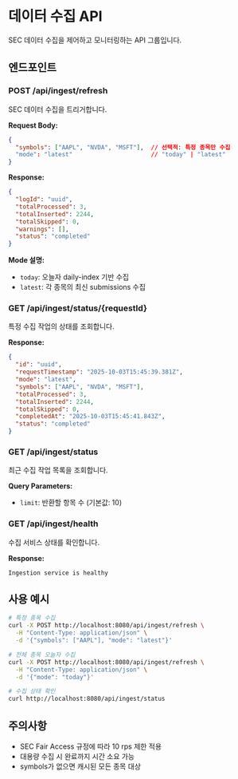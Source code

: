 # 데이터 수집 API

SEC 데이터 수집을 제어하고 모니터링하는 API 그룹입니다.

## 엔드포인트

### POST /api/ingest/refresh
SEC 데이터 수집을 트리거합니다.

**Request Body:**
```json
{
  "symbols": ["AAPL", "NVDA", "MSFT"],  // 선택적: 특정 종목만 수집
  "mode": "latest"                      // "today" | "latest"
}
```

**Response:**
```json
{
  "logId": "uuid",
  "totalProcessed": 3,
  "totalInserted": 2244,
  "totalSkipped": 0,
  "warnings": [],
  "status": "completed"
}
```

**Mode 설명:**
- `today`: 오늘자 daily-index 기반 수집
- `latest`: 각 종목의 최신 submissions 수집

### GET /api/ingest/status/{requestId}
특정 수집 작업의 상태를 조회합니다.

**Response:**
```json
{
  "id": "uuid",
  "requestTimestamp": "2025-10-03T15:45:39.381Z",
  "mode": "latest",
  "symbols": ["AAPL", "NVDA", "MSFT"],
  "totalProcessed": 3,
  "totalInserted": 2244,
  "totalSkipped": 0,
  "completedAt": "2025-10-03T15:45:41.843Z",
  "status": "completed"
}
```

### GET /api/ingest/status
최근 수집 작업 목록을 조회합니다.

**Query Parameters:**
- `limit`: 반환할 항목 수 (기본값: 10)

### GET /api/ingest/health
수집 서비스 상태를 확인합니다.

**Response:**
```
Ingestion service is healthy
```

## 사용 예시

```bash
# 특정 종목 수집
curl -X POST http://localhost:8080/api/ingest/refresh \
  -H "Content-Type: application/json" \
  -d '{"symbols": ["AAPL"], "mode": "latest"}'

# 전체 종목 오늘자 수집
curl -X POST http://localhost:8080/api/ingest/refresh \
  -H "Content-Type: application/json" \
  -d '{"mode": "today"}'

# 수집 상태 확인
curl http://localhost:8080/api/ingest/status
```

## 주의사항

- SEC Fair Access 규정에 따라 10 rps 제한 적용
- 대용량 수집 시 완료까지 시간 소요 가능
- symbols가 없으면 캐시된 모든 종목 대상